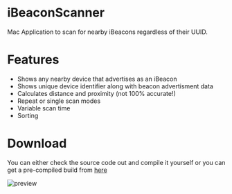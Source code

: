 iBeaconScanner
==============

Mac Application to scan for nearby iBeacons regardless of their UUID.

Features
========

* Shows any nearby device that advertises as an iBeacon
* Shows unique device identifier along with beacon advertisment data
* Calculates distance and proximity (not 100% accurate!)
* Repeat or single scan modes
* Variable scan time
* Sorting


Download
========

You can either check the source code out and compile it yourself or you can get a pre-compiled build from [here](https://github.com/liamnichols/iBeaconScanner/tree/master/Builds)


![preview](http://i.imgur.com/WQxC4Ng.png "preview")
